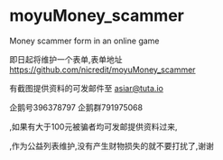 # moyuMoney_scammer
Money scammer form in an online game

即日起将维护一个表单,表单地址 https://github.com/nicredit/moyuMoney_scammer  


有截图提供资料的可发邮件至 asiar@tuta.io  


企鹅号396378797 企鹅群791975068  


,如果有大于100元被骗者均可发邮提供资料过来,  


,作为公益列表维护,没有产生财物损失的就不要打扰了,谢谢  


